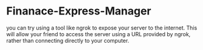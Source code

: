 # Finanace-Express-Manager
you can try using a tool like ngrok to expose your server to the internet. This will allow your friend to access the server using a URL provided by ngrok, rather than connecting directly to your computer.
